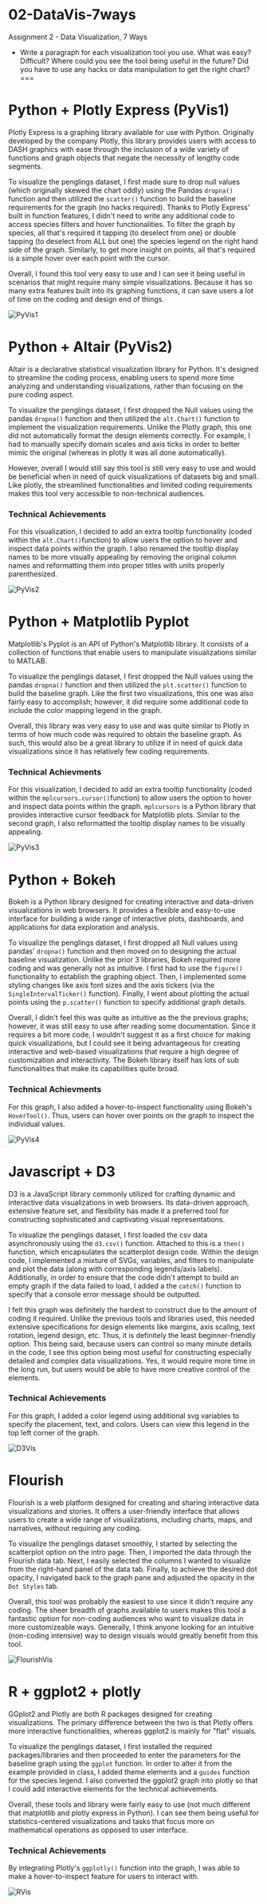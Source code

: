 # 02-DataVis-7ways

Assignment 2 - Data Visualization, 7 Ways  

- Write a paragraph for each visualization tool you use. What was easy? Difficult? Where could you see the tool being useful in the future? Did you have to use any hacks or data manipulation to get the right chart?
===

# Python + Plotly Express (PyVis1)

Plotly Express is a graphing library available for use with Python. Originally developed by the company Plotly, this library provides users with access to DASH graphics with ease through the inclusion of a wide variety of functions and graph objects that negate the necessity of lengthy code segments. 

To visualize the penglings dataset, I first made sure to drop null values (which originally skewed the chart oddly) using the Pandas `dropna()` function and then utilized the `scatter()` function to build the baseline requirements for the graph (no hacks required). Thanks to Plotly Express' built in function features, I didn't need to write any additional code to access species filters and hover functionalities. To filter the graph by species, all that's required it tapping (to deselect from one) or double tapping (to deselect from ALL but one) the species legend on the right hand side of the graph. Similarly, to get more insight on points, all that's required is a simple hover over each point with the cursor. 

Overall, I found this tool very easy to use and I can see it being useful in scenarios that might require many simple visualizations. Because it has so many extra features built into its graphing functions, it can save users a lot of time on the coding and design end of things. 

![PyVis1](img/PyVis1.png)

# Python + Altair (PyVis2)

Altair is a declarative statistical visualization library for Python. It's designed to streamline the coding process, enabling users to spend more time analyzing and understanding visualizations, rather than focusing on the pure coding aspect.

To visualize the penglings dataset, I first dropped the Null values using the pandas `dropna()` function and then utilized the `alt.Chart()` function to implement the visualization requirements. Unlike the Plotly graph, this one did not automatically format the design elements correctly. For example, I had to manually specify domain scales and axis ticks in order to better mimic the original (whereas in plotly it was all done automatically). 

However, overall I would still say this tool is still very easy to use and would be beneficial when in need of quick visualizations of datasets big and small. Like plotly, the streamlined functionalities and limited coding requirements makes this tool very accessible to non-technical audiences. 

### Technical Achievements

For this visualization, I decided to add an extra tooltip functionality (coded within the `alt.Chart()`function) to allow users the option to hover and inspect data points within the graph. I also renamed the tooltip display names to be more visually appealing by removing the original column names and reformatting them into proper titles with units properly parenthesized.

![PyVis2](img/PyVis2.png)

# Python + Matplotlib Pyplot

Matplotlib's Pyplot is an API of Python's Matplotlib library. It consists of a collection of functions that enable users to manipulate visualizations similar to MATLAB. 

To visualize the penglings dataset, I first dropped the Null values using the pandas `dropna()` function and then utilized the `plt.scatter()` function to build the baseline graph. Like the first two visualizations, this one was also fairly easy to accomplish; however, it did require some additional code to include the color mapping legend in the graph. 

Overall, this library was very easy to use and was quite similar to Plotly in terms of how much code was required to obtain the baseline graph. As such, this would also be a great library to utilize if in need of quick data visualizations since it has relatively few coding requirements. 

### Technical Achievments 

For this visualization, I decided to add an extra tooltip functionality (coded within the `mplcursors.cursor()`function) to allow users the option to hover and inspect data points within the graph. `mplcursors` is a Python library that provides interactive cursor feedback for Matplotlib plots. Similar to the second graph, I also reformatted the tooltip display names to be visually appealing. 

![PyVis3](img/PyVis3.png)

# Python + Bokeh 

Bokeh is a Python library designed for creating interactive and data-driven visualizations in web browsers. It provides a flexible and easy-to-use interface for building a wide range of interactive plots, dashboards, and applications for data exploration and analysis. 

To visualize the penglings dataset, I first dropped all Null values using pandas' `dropna()` function and then moved on to designing the actual baseline visualization. Unlike the prior 3 libraries, Bokeh required more coding and was generally not as intuitive. I first had to use the `figure()` functionality to establish the graphing object. Then, I implemented some styling changes like axis font sizes and the axis tickers (via the `SingleIntervalTicker()` function). Finally, I went about plotting the actual points using the `p.scatter()` function to specify additional graph details.

Overall, I didn't feel this was quite as intuitive as the the previous graphs; however, it was still easy to use after reading some documentation. Since it requires a bit more code, I wouldn't suggest it as a first choice for making quick visualizations, but I could see it being advantageous for creating interactive and web-based visualizations that require a high degree of customization and interactivity. The Bokeh library itself has lots of sub functionalities that make its capabilities quite broad. 

### Technical Achievments 

For this graph, I also added a hover-to-inspect functionality using Bokeh's `HoverTool()`. Thus, users can hover over points on the graph to inspect the individual values.

![PyVis4](img/PyVis4.png)

# Javascript + D3

D3 is a JavaScript library commonly utilized for crafting dynamic and interactive data visualizations in web browsers. Its data-driven approach, extensive feature set, and flexibility has made it a preferred tool for constructing sophisticated and captivating visual representations. 

To visualize the penglings dataset, I first loaded the csv data asynchronously using the `d3.csv()` function. Attached to this is a `then()` function, which encapsulates the scatterplot design code. Within the design code, I implemented a mixture of SVGs, variables, and filters to manipulate and plot the data (along with corresponding legends/axis labels). Additionally, in order to ensure that the code didn't attempt to build an empty graph if the data failed to load, I added a the `catch()` function to specify that a console error message should be outputted. 

I felt this graph was definitely the hardest to construct due to the amount of coding it required. Unlike the previous tools and libraries used, this needed extensive specifications for design elements like margins, axis scaling, text rotation, legend design, etc. Thus, it is definitely the least beginner-friendly option. This being said, because users can control so many minute details in the code, I see this option being most useful for constructing especially detailed and complex data visualizations. Yes, it would require more time in the long run, but users would be able to have more creative control of the elements.

### Technical Achievements

For this graph, I added a color legend using additional svg variables to specify the placement, text, and colors. Users can view this legend in the top left corner of the graph.

![D3Vis](img/D3Vis.png)

# Flourish

Flourish is a web platform designed for creating and sharing interactive data visualizations and stories. It offers a user-friendly interface that allows users to create a wide range of visualizations, including charts, maps, and narratives, without requiring any coding.

To visualize the penglings dataset smoothly, I started by selecting the scatterplot option on the intro page. Then, I imported the data through the Flourish data tab. Next, I easily selected the columns I wanted to visualize from the right-hand panel of the data tab. Finally, to achieve the desired dot opacity, I navigated back to the graph pane and adjusted the opacity in the `Dot Styles` tab.

Overall, this tool was probably the easiest to use since it didn't require any coding. The sheer breadth of graphs available to users makes this tool a fantastic option for non-coding audiences who want to visualize data in more customizeable ways. Generally, I think anyone looking for an intuitive (non-coding intensive) way to design visuals would greatly benefit from this tool. 

![FlourishVis](img/FlourishVis.png)

# R + ggplot2 + plotly

GGplot2 and Plotly are both R packages designed for creating visualizations. The primary difference between the two is that Plotly offers more interactive functionalities, whereas ggplot2 is mainly for "flat" visuals. 

To visualize the penglings dataset, I first installed the required packages/libraries and then proceeded to enter the parameters for the baseline graph using the `ggplot` function. In order to alter it from the example provided in class, I added theme elements and a `guides` function for the species legend. I also converted the ggplot2 graph into plotly so that I could add interactive elements for the technical achievements. 

Overall, these tools and library were fairly easy to use (not much different that matplotlib and plotly express in Python). I can see them being useful for statistics-centered visualizations and tasks that focus more on mathematical operations as opposed to user interface. 

### Technical Achievements

By integrating Plotly's `ggplotly()` function into the graph, I was able to make a hover-to-inspect feature for users to interact with.

![RVis](img/RVis.png)